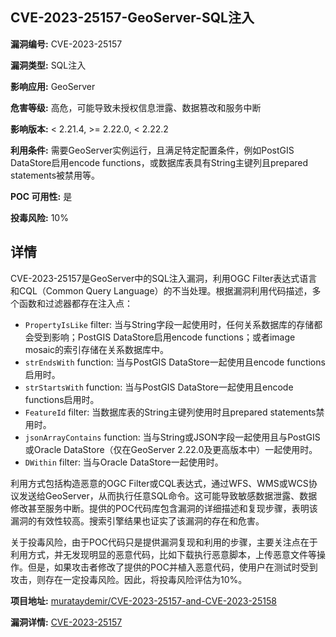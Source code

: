 ## CVE-2023-25157-GeoServer-SQL注入

**漏洞编号:** CVE-2023-25157

**漏洞类型:** SQL注入

**影响应用:** GeoServer

**危害等级:** 高危，可能导致未授权信息泄露、数据篡改和服务中断

**影响版本:** < 2.21.4, >= 2.22.0, < 2.22.2

**利用条件:** 需要GeoServer实例运行，且满足特定配置条件，例如PostGIS DataStore启用encode functions，或数据库表具有String主键列且prepared statements被禁用等。

**POC 可用性:** 是

**投毒风险:** 10%

## 详情

CVE-2023-25157是GeoServer中的SQL注入漏洞，利用OGC Filter表达式语言和CQL（Common Query Language）的不当处理。根据漏洞利用代码描述，多个函数和过滤器都存在注入点：

*   `PropertyIsLike` filter: 当与String字段一起使用时，任何关系数据库的存储都会受到影响；PostGIS DataStore启用encode functions；或者image mosaic的索引存储在关系数据库中。
*   `strEndsWith` function: 当与PostGIS DataStore一起使用且encode functions启用时。
*   `strStartsWith` function: 当与PostGIS DataStore一起使用且encode functions启用时。
*   `FeatureId` filter: 当数据库表的String主键列使用时且prepared statements禁用时。
*   `jsonArrayContains` function: 当与String或JSON字段一起使用且与PostGIS或Oracle DataStore（仅在GeoServer 2.22.0及更高版本中）一起使用时。
*   `DWithin` filter: 当与Oracle DataStore一起使用时。

利用方式包括构造恶意的OGC Filter或CQL表达式，通过WFS、WMS或WCS协议发送给GeoServer，从而执行任意SQL命令。这可能导致敏感数据泄露、数据修改甚至服务中断。提供的POC代码库包含漏洞的详细描述和复现步骤，表明该漏洞的有效性较高。搜索引擎结果也证实了该漏洞的存在和危害。

关于投毒风险，由于POC代码只是提供漏洞复现和利用的步骤，主要关注点在于利用方式，并无发现明显的恶意代码，比如下载执行恶意脚本，上传恶意文件等操作。但是，如果攻击者修改了提供的POC并植入恶意代码，使用户在测试时受到攻击，则存在一定投毒风险。因此，将投毒风险评估为10%。

**项目地址:** [murataydemir/CVE-2023-25157-and-CVE-2023-25158](https://github.com/murataydemir/CVE-2023-25157-and-CVE-2023-25158)

**漏洞详情:** [CVE-2023-25157](https://nvd.nist.gov/vuln/detail/CVE-2023-25157)